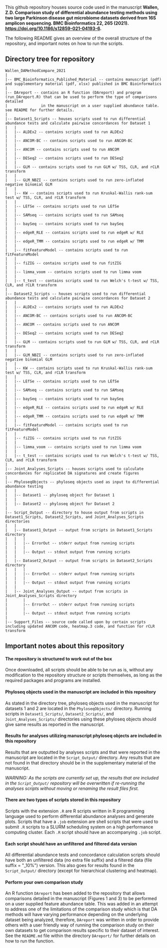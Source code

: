 This github repository houses source code used in the manuscript
**Wallen, Z.D. Comparison study of differential abundance testing methods using two large Parkinson disease gut microbiome datasets derived from 16S amplicon sequencing. BMC Bioinformatics 22, 265 (2021). https://doi.org/10.1186/s12859-021-04193-6.**

The following README gives an overview of the overall structure of the repository, and important notes on how to run the scripts.

## Directory tree for repository
```
Wallen_DAMethodCompare_2021
|
|-- BMC_Bioinformatics_Published_Material -- contains manuscript (pdf) and supplementary material (pdf, xlsx) published in BMC Bioinformatics
|
|-- DAreport -- contains an R function (DAreport) and program (run_DAreport.R) that can be used to perform the type of comparisons detailed
|               in the manuscript on a user supplied abundance table. see README for further details.
|
|-- Dataset1_Scripts -- houses scripts used to run differential abundance tests and calculate pairwise concordances for Dataset 1
|   |
|   |-- ALDEx2 -- contains scripts used to run ALDEx2
|   |
|   |-- ANCOM-BC -- contains scripts used to run ANCOM-BC
|   |
|   |-- ANCOM -- contains scripts used to run ANCOM
|   |
|   |-- DESeq2 -- contains scripts used to run DESeq2
|   |
|   |-- GLM -- contains scripts used to run GLM w/ TSS, CLR, and rCLR transform
|   |
|   |-- GLM_NBZI -- contains scripts used to run zero-inflated negative binomial GLM
|   |
|   |-- KW -- contains scripts used to run Kruskal-Wallis rank-sum test w/ TSS, CLR, and rCLR transform
|   |
|   |-- LEfSe -- contains scripts used to run LEfSe
|   |
|   |-- SAMseq -- contains scripts used to run SAMseq
|   |
|   |-- baySeq -- contains scripts used to run baySeq
|   |
|   |-- edgeR_RLE -- contains scripts used to run edgeR w/ RLE
|   |
|   |-- edgeR_TMM -- contains scripts used to run edgeR w/ TMM
|   |
|   |-- fitFeatureModel -- contains scripts used to run fitFeatureModel
|   |
|   |-- fiZIG -- contains scripts used to run fitZIG
|   |
|   |-- limma_voom -- contains scripts used to run limma voom
|   |
|   |-- t_test -- contains scripts used to run Welch's t-test w/ TSS, CLR, and rCLR transform
|
|-- Dataset2_Scripts -- houses scripts used to run differential abundance tests and calculate pairwise concordances for Dataset 2
|   |
|   |-- ALDEx2 -- contains scripts used to run ALDEx2
|   |
|   |-- ANCOM-BC -- contains scripts used to run ANCOM-BC
|   |
|   |-- ANCOM -- contains scripts used to run ANCOM
|   |
|   |-- DESeq2 -- contains scripts used to run DESeq2
|   |
|   |-- GLM -- contains scripts used to run GLM w/ TSS, CLR, and rCLR transform
|   |
|   |-- GLM_NBZI -- contains scripts used to run zero-inflated negative binomial GLM
|   |
|   |-- KW -- contains scripts used to run Kruskal-Wallis rank-sum test w/ TSS, CLR, and rCLR transform
|   |
|   |-- LEfSe -- contains scripts used to run LEfSe
|   |
|   |-- SAMseq -- contains scripts used to run SAMseq
|   |
|   |-- baySeq -- contains scripts used to run baySeq
|   |
|   |-- edgeR_RLE -- contains scripts used to run edgeR w/ RLE
|   |
|   |-- edgeR_TMM -- contains scripts used to run edgeR w/ TMM
|   |
|   |-- fitFeatureModel -- contains scripts used to run fitFeatureModel
|   |
|   |-- fiZIG -- contains scripts used to run fitZIG
|   |
|   |-- limma_voom -- contains scripts used to run limma voom
|   |
|   |-- t_test -- contains scripts used to run Welch's t-test w/ TSS, CLR, and rCLR transform
|
|-- Joint_Analyses_Scripts -- houses scripts used to calculate concordances for replicated DA signatures and create figures
|  
|-- PhyloseqObjects -- phyloseq objects used as input to differential abundance testing
|   |
|   |-- Dataset1 -- phyloseq object for Dataset 1
|   |
|   |-- Dataset2 -- phyloseq object for Dataset 2
|
|-- Script_Output -- directory to house output from scripts in Dataset1_Scripts, Dataset2_Scripts, and Joint_Analyses_Scripts directories
|   |
|   |-- Dataset1_Output -- output from scripts in Dataset1_Scripts directory
|   |   |
|   |   |-- ErrorOut -- stderr output from running scripts
|   |   |
|   |   |-- Output -- stdout output from running scripts
|   |
|   |-- Dataset2_Output -- output from scripts in Dataset2_Scripts directory
|   |   |
|   |   |-- ErrorOut -- stderr output from running scripts
|   |   |
|   |   |-- Output -- stdout output from running scripts
|   |
|   |-- Joint_Analyses_Output -- output from scripts in Joint_Analyses_Scripts directory
|       |
|       |-- ErrorOut -- stderr output from running scripts
|       |
|       |-- Output -- stdout output from running scripts
|
|-- Support_Files -- source code called upon by certain scripts including updated ANCOM code, heatmap.3 code, and function for rCLR transform
```

## Important notes about this repository

#### The repository is structured to work out of the box
Once downloaded, all scripts should be able to be run as is, without any modification to the repository structure or scripts themselves, as long as the required packages and programs are installed.

#### Phyloseq objects used in the manuscript are included in this repository
As stated in the directory tree, phyloseq objects used in the manuscript for datasets 1 and 2 are located in the `PhyloseqObjects/` directory. Running scripts in `Dataset1_Scripts/`, `Dataset2_Scripts/`, and `Joint_Analyses_Scripts/` directories using these phyloseq objects should give same results as reported in the manuscript.

#### Results for analyses utilizing manuscript phyloseq objects are included in this repository
Results that are outputted by analyses scripts and that were reported in the manuscript are located in the `Script_Output/` directory. Any results that are not found in that directory should be in the supplementary material of the manuscript.

*WARNING: As the scripts are currently set up, the results that are included in the `Script_Output/` repository will be overwritten if re-running the analyses scripts without moving or renaming the result files first.*

#### There are two types of scripts stored in this repository
Scripts with the extension `.R` are R scripts written in R programming language used to perform differential abundance analyses and generate plots. Scripts that have a `.job` extension are shell scripts that were used to submit `.R` scripts to a SLURM scheduling system on a high performance computing cluster. Each `.R` script should have an accompanying `.job` script.

#### Each script should have an unfiltered and filtered data version
All differential abundance tests and concordance calculation scripts should have both an unfiltered data (no extra file suffix) and a filtered data (file suffix = "\_10%") version. This also goes for results found in the `Script_Output/` directory (except for hierarchical clustering and heatmap).

#### Perform your own comparison study
An R function `DAreport` has been added to the repository that allows comparisons detailed in the manuscript (Figures 1 and 3) to be performed on a user supplied feature abundance table. This was added in an attempt to address one of the limitations of the comparison study which is that DA methods will have varying performance depending on the underlying dataset being analyzed, therefore, `DAreport` was written in order to provide others with a user friendly way of running the comparison study on their own datasets to get comparison results specific to their dataset of interest. See the `README.md` file within the directory `DAreport/` for further details on how to run the function.
